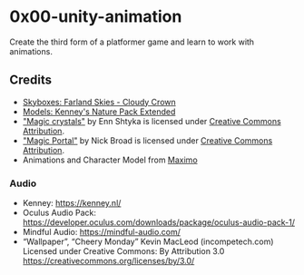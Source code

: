 # 0x00-unity-animation
Create the third form of a platformer game and learn to work with animations.

## Credits
- [Skyboxes: Farland Skies - Cloudy Crown](https://assetstore.unity.com/packages/2d/textures-materials/sky/farland-skies-cloudy-crown-60004#description)
- [Models: Kenney's Nature Pack Extended](https://kenney.nl/assets/nature-pack-extended)
- ["Magic crystals"](https://skfb.ly/6SATN) by Enn Shtyka is licensed under [Creative Commons Attribution](http://creativecommons.org/licenses/by/4.0/).
- ["Magic Portal"](https://skfb.ly/opoAZ) by Nick Broad is licensed under [Creative Commons Attribution](http://creativecommons.org/licenses/by/4.0/).
- Animations and Character Model from [Maximo](https://www.mixamo.com/#/)
### Audio
- Kenney: https://kenney.nl/
- Oculus Audio Pack: https://developer.oculus.com/downloads/package/oculus-audio-pack-1/
- Mindful Audio: https://mindful-audio.com/
- “Wallpaper”, “Cheery Monday” Kevin MacLeod (incompetech.com)
Licensed under Creative Commons: By Attribution 3.0
https://creativecommons.org/licenses/by/3.0/
